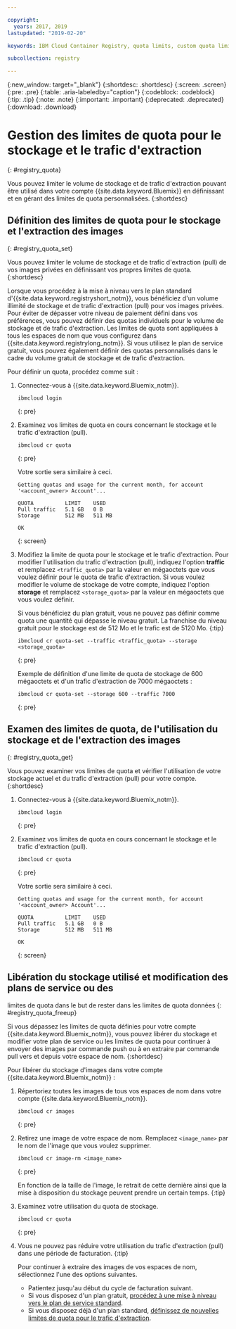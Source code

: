 ```yaml
---

copyright:
  years: 2017, 2019
lastupdated: "2019-02-20"

keywords: IBM Cloud Container Registry, quota limits, custom quota limits, pull traffic

subcollection: registry

---
```


{:new_window: target="_blank"}
{:shortdesc: .shortdesc}
{:screen: .screen}
{:pre: .pre}
{:table: .aria-labeledby="caption"}
{:codeblock: .codeblock}
{:tip: .tip}
{:note: .note}
{:important: .important}
{:deprecated: .deprecated}
{:download: .download}

# Gestion des limites de quota pour le stockage et le trafic d'extraction
{: #registry_quota}

Vous pouvez limiter le volume de stockage et de trafic d'extraction pouvant
être utilisé dans votre compte
{{site.data.keyword.Bluemix}} en
définissant et en gérant des limites de quota personnalisées.
{:shortdesc}

## Définition des limites de quota pour le stockage et l'extraction des images
{: #registry_quota_set}

Vous pouvez limiter le volume de stockage et de trafic d'extraction (pull)
de vos images privées en définissant vos propres limites de quota.
{:shortdesc}

Lorsque vous procédez à la mise à niveau vers le plan standard
d'{{site.data.keyword.registryshort_notm}}, vous
bénéficiez d'un volume illimité de stockage et de trafic d'extraction (pull) pour vos
images privées. Pour éviter de dépasser votre niveau de paiement défini dans vos
préférences, vous pouvez définir des quotas individuels pour le volume de stockage et de
trafic d'extraction. Les limites de quota sont appliquées à tous les espaces de nom que
vous configurez dans {{site.data.keyword.registrylong_notm}}. Si
vous utilisez le plan de service gratuit, vous pouvez également définir des quotas
personnalisés dans le cadre du volume gratuit de stockage et de trafic d'extraction.

Pour définir un quota, procédez comme suit :

1. Connectez-vous à {{site.data.keyword.Bluemix_notm}}.

    ```
    ibmcloud login
    ```
    {: pre}

2. Examinez vos limites de quota en cours concernant le stockage et le trafic
d'extraction (pull).

    ```
    ibmcloud cr quota
    ```
    {: pre}

    Votre sortie sera similaire à ceci.

    ```
    Getting quotas and usage for the current month, for account '<account_owner> Account'...

    QUOTA          LIMIT    USED   
    Pull traffic   5.1 GB   0 B   
    Storage        512 MB   511 MB

    OK
    ```
    {: screen}

3. Modifiez la limite de quota pour le stockage et le trafic d'extraction. Pour modifier l'utilisation du trafic d'extraction (pull), indiquez l'option **traffic** et remplacez `<traffic_quota>` par la valeur en mégaoctets que vous voulez définir pour le quota de trafic d'extraction. Si vous voulez modifier le volume de stockage de votre compte, indiquez l'option **storage** et remplacez `<storage_quota>` par la valeur en mégaoctets que vous voulez définir.

    Si vous bénéficiez du plan gratuit, vous ne pouvez pas définir comme quota une
quantité qui dépasse le niveau gratuit. La franchise du niveau gratuit pour le stockage
est de 512 Mo et le trafic est de 5120 Mo.
    {:tip}

    ```
    ibmcloud cr quota-set --traffic <traffic_quota> --storage <storage_quota>
    ```
    {: pre}

    Exemple de définition d'une limite de quota de stockage de 600 mégaoctets et d'un trafic
d'extraction de 7000 mégaoctets :

    ```
    ibmcloud cr quota-set --storage 600 --traffic 7000
    ```
    {: pre}

## Examen des limites de quota, de l'utilisation du stockage et de l'extraction des images
{: #registry_quota_get}

Vous pouvez examiner vos limites de quota et vérifier l'utilisation de votre
stockage actuel et du trafic d'extraction (pull) pour votre compte.
{:shortdesc}

1. Connectez-vous à {{site.data.keyword.Bluemix_notm}}.

    ```
    ibmcloud login
    ```
    {: pre}

2. Examinez vos limites de quota en cours concernant le stockage et le trafic
d'extraction (pull).

    ```
    ibmcloud cr quota
    ```
    {: pre}

    Votre sortie sera similaire à ceci.

    ```
    Getting quotas and usage for the current month, for account '<account_owner> Account'...

    QUOTA          LIMIT    USED   
    Pull traffic   5.1 GB   0 B   
    Storage        512 MB   511 MB

    OK
    ```
    {: screen}

## Libération du stockage utilisé et modification des plans de service ou des
limites de quota dans le but de rester dans les limites de quota données
{: #registry_quota_freeup}

Si vous dépassez les limites de quota définies pour votre compte
{{site.data.keyword.Bluemix_notm}}, vous
pouvez libérer du stockage et modifier votre plan de service ou les limites de quota pour
continuer à envoyer des images par commande push ou à en extraire par commande pull vers
et depuis votre espace de nom.
{:shortdesc}

Pour libérer du stockage d'images dans votre compte {{site.data.keyword.Bluemix_notm}} :

1. Répertoriez toutes les images de tous vos espaces de nom dans votre compte {{site.data.keyword.Bluemix_notm}}.

    ```
    ibmcloud cr images
    ```
    {: pre}

2. Retirez une image de votre espace de nom. Remplacez `<image_name>` par le nom de l'image que vous voulez supprimer.

    ```
    ibmcloud cr image-rm <image_name>
    ```
    {: pre}

    En fonction de la taille de l'image, le retrait de cette dernière ainsi que la mise à disposition du
stockage peuvent prendre un certain temps.
    {:tip}

3. Examinez votre utilisation du quota de stockage.

    ```
    ibmcloud cr quota
    ```
    {: pre}

4. Vous ne pouvez pas réduire votre utilisation du trafic d'extraction (pull)
dans une période de facturation.
   {:tip}

    Pour continuer à extraire des images de vos espaces de nom, sélectionnez l'une des options suivantes.

    - Patientez jusqu'au début du cycle de facturation suivant.
    - Si vous disposez d'un plan gratuit,
[procédez à une mise à niveau vers le plan de
service standard](/docs/services/Registry/registry_overview.html#registry_plan_upgrade).
    - Si vous disposez déjà d'un plan standard,
[définissez de nouvelles limites de quota pour le
trafic d'extraction](#registry_quota_set).
